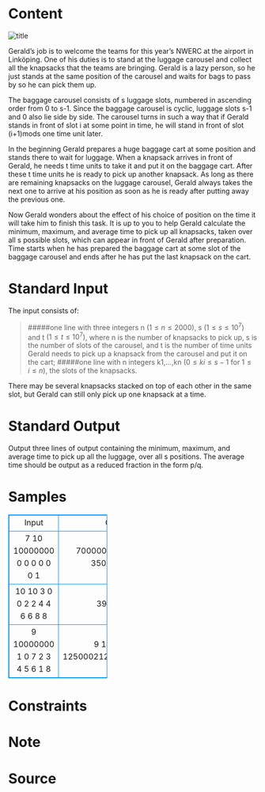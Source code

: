 
# Content

![title](/source/lutece/knapsack-collection/img/aHR0cHM6Ly9hY20udWVzdGMuZWR1LmNuL21lZGlhL2ltYWdlL3Byb2JsZW0vMTEyMi8yMDE1MDUxNjE3NDAwMDkxNDc2LmpwZw==.jpg)

Gerald’s job is to welcome the teams for this year’s NWERC at the airport in Linköping. One of his duties is to stand at the luggage carousel and collect all the knapsacks that the teams are bringing. Gerald is a lazy person, so he just stands at the same position of the carousel and waits for bags to pass by so he can pick them up.

The baggage carousel consists of s luggage slots, numbered in ascending order from 0 to s-1. Since the baggage carousel is cyclic, luggage slots s-1 and 0 also lie side by side. The carousel turns in such a way that if Gerald stands in front of slot i at some point in time, he will stand in front of slot (i+1)mods one time unit later.

In the beginning Gerald prepares a huge baggage cart at some position and stands there to wait for luggage. When a knapsack arrives in front of Gerald, he needs t time units to take it and put it on the baggage cart. After these t time units he is ready to pick up another knapsack. As long as there are remaining knapsacks on the luggage carousel, Gerald always takes the next one to arrive at his position as soon as he is ready after putting away the previous one.

Now Gerald wonders about the effect of his choice of position on the time it will take him to finish this task. It is up to you to help Gerald calculate the minimum, maximum, and average time to pick up all knapsacks, taken over all s possible slots, which can appear in front of Gerald after preparation. Time starts when he has prepared the baggage cart at some slot of the baggage carousel and ends after he has put the last knapsack on the cart.

# Standard Input

The input consists of:

>#####one line with three integers n $(1≤n≤2000)$, s $(1≤s≤10^7)$ and t $(1≤t≤10^7)$, where n is the number of knapsacks to pick up, s is the number of slots of the carousel, and t is the number of time units Gerald needs to pick up a knapsack from the carousel and put it on the cart;
>#####one line with n integers k1,…,kn $(0≤ki≤s−1$ for $1≤i≤n)$, the slots of the knapsacks.

There may be several knapsacks stacked on top of each other in the same slot, but Gerald can still only pick up one knapsack at a time.

# Standard Output

Output three lines of output containing the minimum, maximum, and average time to pick up all the luggage, over all s positions. The average time should be output as a reduced fraction in the form p/q.

# Samples

<style>
        table,table tr th, table tr td { border:1px solid #0094ff; }
        table { width: 200px; min-height: 25px; line-height: 25px; text-align: center; border-collapse: collapse;}   
    </style>
<table>
	<tr>
		<td>Input</td>
		<td>Output</td>
	</tr>
<tr><td>7 10 10000000
0 0 0 0 0 0 1</td><td>70000001
70000009
350000027/5</td></tr><tr><td>10 10 3
0 0 2 2 4 4 6 6 8 8</td><td>39
40
79/2</td></tr><tr><td>9 10000000 1
0 7 2 3 4 5 6 1 8</td><td>9
10000000
12500021249991/2500000</td></tr></table>


# Constraints



# Note



# Source


